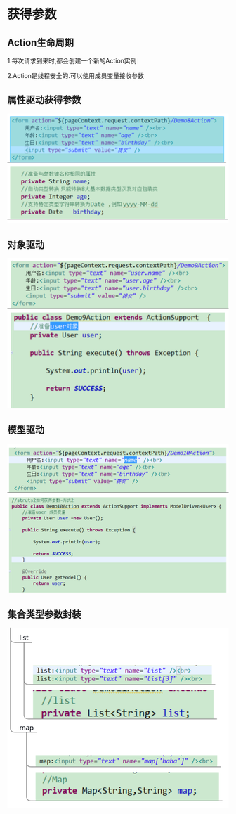 # 获得参数

## Action生命周期

1.每次请求到来时,都会创建一个新的Action实例

2.Action是线程安全的.可以使用成员变量接收参数

## 属性驱动获得参数

![](../../.gitbook/assets/image%20%28122%29.png)

## 对象驱动

![](../../.gitbook/assets/image%20%28141%29.png)

## 模型驱动

![](../../.gitbook/assets/image%20%2899%29.png)

## 集合类型参数封装

![](../../.gitbook/assets/image%20%28181%29.png)

